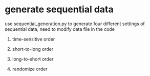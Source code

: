 # generate sequential data

use sequential_generation.py to generate four different settings of sequential data, need to modify data file in the code

1. time-sensitive order

2. short-to-long order

3. long-to-short order

4. randomize order
